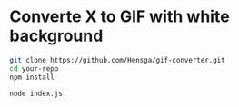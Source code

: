 # Converte X to GIF with white background

```bash
git clone https://github.com/Hensga/gif-converter.git
cd your-repo
npm install

node index.js

